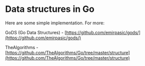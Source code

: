 # Data structures in Go

Here are some simple implementation. For more: 

GoDS (Go Data Structures) - [https://github.com/emirpasic/gods/](https://github.com/emirpasic/gods/)

TheAlgorithms - [https://github.com/TheAlgorithms/Go/tree/master/structure](https://github.com/TheAlgorithms/Go/tree/master/structure)
